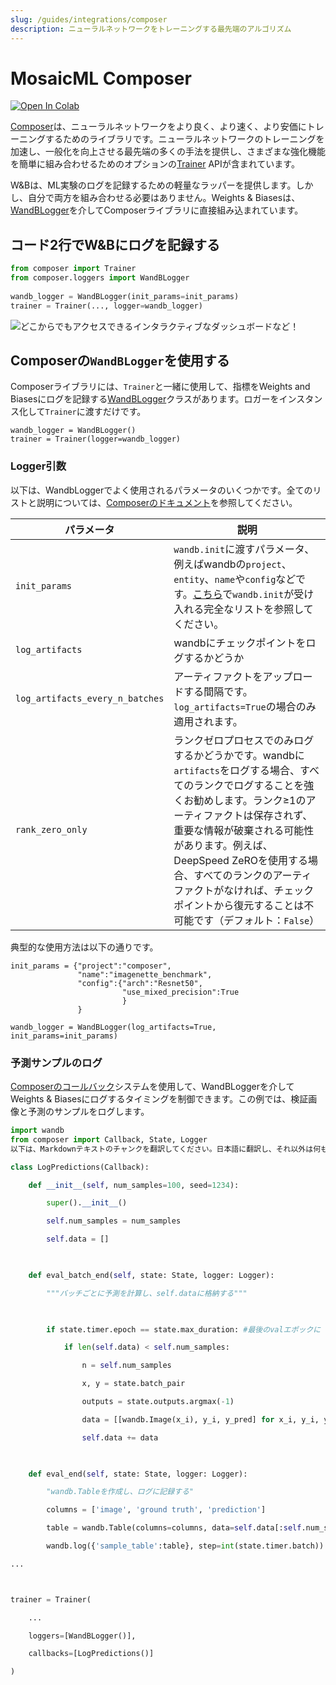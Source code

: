 ```yaml
---
slug: /guides/integrations/composer
description: ニューラルネットワークをトレーニングする最先端のアルゴリズム
---
```


# MosaicML Composer

[![Open In Colab](https://colab.research.google.com/assets/colab-badge.svg)](https://wandb.me/composer)

[Composer](https://github.com/mosaicml/composer)は、ニューラルネットワークをより良く、より速く、より安価にトレーニングするためのライブラリです。ニューラルネットワークのトレーニングを加速し、一般化を向上させる最先端の多くの手法を提供し、さまざまな強化機能を簡単に組み合わせるためのオプションの[Trainer](https://docs.mosaicml.com/en/v0.5.0/trainer/using\_the\_trainer.html) APIが含まれています。

W&Bは、ML実験のログを記録するための軽量なラッパーを提供します。しかし、自分で両方を組み合わせる必要はありません。Weights & Biasesは、[WandBLogger](https://docs.mosaicml.com/en/latest/api\_reference/composer.loggers.wandb\_logger.html#composer-loggers-wandb-logger)を介してComposerライブラリに直接組み込まれています。

## コード2行でW&Bにログを記録する

```python
from composer import Trainer
from composer.loggers import WandBLogger
﻿
wandb_logger = WandBLogger(init_params=init_params)
trainer = Trainer(..., logger=wandb_logger)
```

![どこからでもアクセスできるインタラクティブなダッシュボードなど！](@site/static/images/integrations/n6P7K4M.gif)

## Composerの`WandBLogger`を使用する

Composerライブラリには、`Trainer`と一緒に使用して、指標をWeights and Biasesにログを記録する[WandBLogger](https://docs.mosaicml.com/en/latest/api\_reference/composer.loggers.wandb\_logger.html#composer-loggers-wandb-logger)クラスがあります。ロガーをインスタンス化して`Trainer`に渡すだけです。

```
wandb_logger = WandBLogger()
trainer = Trainer(logger=wandb_logger)
```
### Logger引数

以下は、WandbLoggerでよく使用されるパラメータのいくつかです。全てのリストと説明については、[Composerのドキュメント](https://docs.mosaicml.com/en/latest/api\_reference/composer.loggers.wandb\_logger.html#composer-loggers-wandb-logger)を参照してください。

| パラメータ                        | 説明                                                                                                                                                                                                                                                                                                                                                              |
| ------------------------------- | ------------------------------------------------------------------------------------------------------------------------------------------------------------------------------------------------------------------------------------------------------------------------------------------------------------------------------------------------------------------------ |
| `init_params`                   | `wandb.init`に渡すパラメータ、例えばwandbの`project`、`entity`、`name`や`config`などです。[こちら](https://docs.wandb.ai/ref/python/init)で`wandb.init`が受け入れる完全なリストを参照してください。                                                                                                                                                                                   |
| `log_artifacts`                 | wandbにチェックポイントをログするかどうか                                                                                                                                                                                                                                                                                                                                       |
| `log_artifacts_every_n_batches` | アーティファクトをアップロードする間隔です。`log_artifacts=True`の場合のみ適用されます。                                                                                                                                                                                                                                                                                        |
| `rank_zero_only`                | ランクゼロプロセスでのみログするかどうかです。wandbに`artifacts`をログする場合、すべてのランクでログすることを強くお勧めします。ランク≥1のアーティファクトは保存されず、重要な情報が破棄される可能性があります。例えば、DeepSpeed ZeROを使用する場合、すべてのランクのアーティファクトがなければ、チェックポイントから復元することは不可能です（デフォルト：`False`） |

典型的な使用方法は以下の通りです。

```
init_params = {"project":"composer", 
               "name":"imagenette_benchmark",
               "config":{"arch":"Resnet50",
                         "use_mixed_precision":True
                         }
               }

wandb_logger = WandBLogger(log_artifacts=True, init_params=init_params)
```

### 予測サンプルのログ

[Composerのコールバック](https://docs.mosaicml.com/en/latest/trainer/callbacks.html)システムを使用して、WandBLoggerを介してWeights & Biasesにログするタイミングを制御できます。この例では、検証画像と予測のサンプルをログします。

```python
import wandb
from composer import Callback, State, Logger
以下は、Markdownテキストのチャンクを翻訳してください。日本語に翻訳し、それ以外は何も言わずに翻訳されたテキストのみを返してください。テキスト：

class LogPredictions(Callback):

    def __init__(self, num_samples=100, seed=1234):

        super().__init__()

        self.num_samples = num_samples

        self.data = []

        

    def eval_batch_end(self, state: State, logger: Logger):

        """バッチごとに予測を計算し、self.dataに格納する"""

        

        if state.timer.epoch == state.max_duration: #最後のvalエポックに

            if len(self.data) < self.num_samples:

                n = self.num_samples

                x, y = state.batch_pair

                outputs = state.outputs.argmax(-1)

                data = [[wandb.Image(x_i), y_i, y_pred] for x_i, y_i, y_pred in list(zip(x[:n], y[:n], outputs[:n]))]

                self.data += data

            

    def eval_end(self, state: State, logger: Logger):

        "wandb.Tableを作成し、ログに記録する"

        columns = ['image', 'ground truth', 'prediction']

        table = wandb.Table(columns=columns, data=self.data[:self.num_samples])

        wandb.log({'sample_table':table}, step=int(state.timer.batch))         

...



trainer = Trainer(

    ...

    loggers=[WandBLogger()],

    callbacks=[LogPredictions()]

)

```